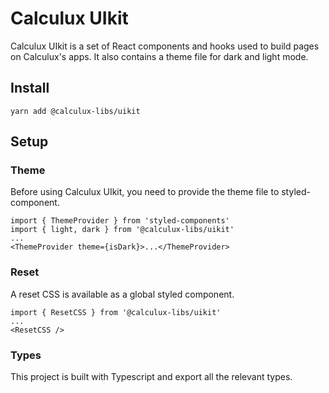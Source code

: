 # Calculux UIkit

Calculux UIkit is a set of React components and hooks used to build pages on Calculux's apps. It also contains a theme file for dark and light mode.

## Install

`yarn add @calculux-libs/uikit`

## Setup

### Theme

Before using Calculux UIkit, you need to provide the theme file to styled-component.

```
import { ThemeProvider } from 'styled-components'
import { light, dark } from '@calculux-libs/uikit'
...
<ThemeProvider theme={isDark}>...</ThemeProvider>
```

### Reset

A reset CSS is available as a global styled component.

```
import { ResetCSS } from '@calculux-libs/uikit'
...
<ResetCSS />
```

### Types

This project is built with Typescript and export all the relevant types.
